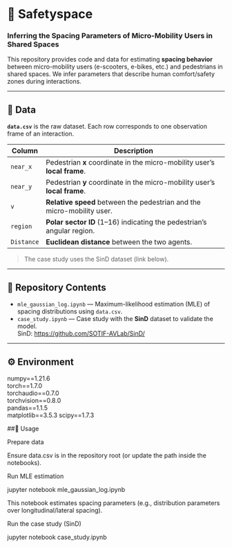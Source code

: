 # 🛴 Safetyspace
### Inferring the Spacing Parameters of Micro-Mobility Users in Shared Spaces

This repository provides code and data for estimating **spacing behavior** between micro-mobility users (e-scooters, e-bikes, etc.) and pedestrians in shared spaces. We infer parameters that describe human comfort/safety zones during interactions.

---

## 📂 Data

**`data.csv`** is the raw dataset. Each row corresponds to one observation frame of an interaction.

| Column      | Description                                                                 |
|-------------|-----------------------------------------------------------------------------|
| `near_x`    | Pedestrian **x** coordinate in the micro-mobility user’s **local frame**.   |
| `near_y`    | Pedestrian **y** coordinate in the micro-mobility user’s **local frame**.   |
| `v`         | **Relative speed** between the pedestrian and the micro-mobility user.      |
| `region`    | **Polar sector ID** (1–16) indicating the pedestrian’s angular region.      |
| `Distance`  | **Euclidean distance** between the two agents.                              |

> The case study uses the SinD dataset (link below).

---

## 📘 Repository Contents

- `mle_gaussian_log.ipynb` — Maximum-likelihood estimation (MLE) of spacing distributions using `data.csv`.
- `case_study.ipynb` — Case study with the **SinD** dataset to validate the model.  
  SinD: https://github.com/SOTIF-AVLab/SinD/

---

## ⚙️ Environment

numpy==1.21.6\
torch==1.7.0\
torchaudio==0.7.0\
torchvision==0.8.0\
pandas==1.1.5\
matplotlib==3.5.3
scipy==1.7.3


##🚀 Usage

Prepare data

Ensure data.csv is in the repository root (or update the path inside the notebooks).

Run MLE estimation

jupyter notebook mle_gaussian_log.ipynb


This notebook estimates spacing parameters (e.g., distribution parameters over longitudinal/lateral spacing).

Run the case study (SinD)

jupyter notebook case_study.ipynb

